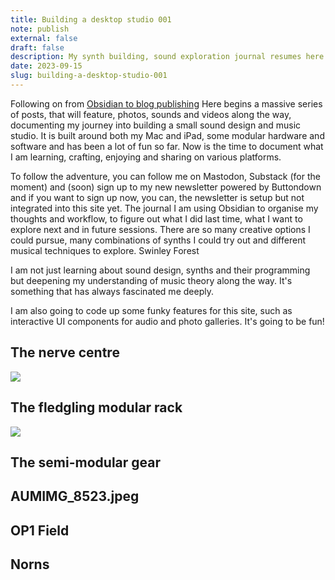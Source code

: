 ```yaml
---
title: Building a desktop studio 001
note: publish
external: false
draft: false
description: My synth building, sound exploration journal resumes here
date: 2023-09-15
slug: building-a-desktop-studio-001
---
```


Following on from [Obsidian to blog publishing](/blog/obidian-to-blog-publishing/)
Here begins a massive series of posts, that will feature, photos, sounds and videos along the way, documenting my journey into building a small sound design and music studio. It is built around both my Mac and iPad, some modular hardware and software and has been a lot of fun so far. Now is the time to document what I am learning, crafting, enjoying and sharing on various platforms.

To follow the adventure, you can follow me on Mastodon, Substack (for the moment) and (soon) sign up to my new newsletter powered by Buttondown and if you want to sign up now, you can, the newsletter is setup but not integrated into this site yet.
The journal
I am using Obsidian to organise my thoughts and workflow, to figure out what I did last time, what I want to explore next and in future sessions. There are so many creative options I could pursue, many combinations of synths I could try out and different musical techniques to explore. Swinley Forest

I am not just learning about sound design, synths and their programming but deepening my understanding of music theory along the way. It's something that has always fascinated me deeply.

I am also going to code up some funky features for this site, such as interactive UI components for audio and photo galleries. It's going to be fun!

## The nerve centre
![](/images/IMG_8522.jpeg)
## The fledgling modular rack
![](/images/IMG_8523.jpeg)
## The semi-modular gear
## AUMIMG_8523.jpeg
## OP1 Field
## Norns
